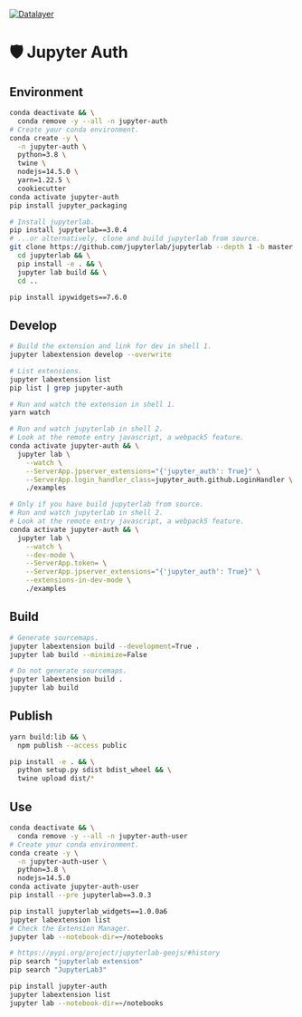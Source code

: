 [![Datalayer](https://raw.githubusercontent.com/datalayer/datalayer/main/res/logo/datalayer-25.svg?sanitize=true)](https://datalayer.io)

# 🛡️ Jupyter Auth

## Environment

```bash
conda deactivate && \
  conda remove -y --all -n jupyter-auth
# Create your conda environment.
conda create -y \
  -n jupyter-auth \
  python=3.8 \
  twine \
  nodejs=14.5.0 \
  yarn=1.22.5 \
  cookiecutter
conda activate jupyter-auth
pip install jupyter_packaging
```

```bash
# Install jupyterlab.
pip install jupyterlab==3.0.4
# ...or alternatively, clone and build jupyterlab from source.
git clone https://github.com/jupyterlab/jupyterlab --depth 1 -b master && \
  cd jupyterlab && \
  pip install -e . && \
  jupyter lab build && \
  cd ..
```

```bash
pip install ipywidgets==7.6.0
```

## Develop

```bash
# Build the extension and link for dev in shell 1.
jupyter labextension develop --overwrite
```

```bash
# List extensions.
jupyter labextension list
pip list | grep jupyter-auth
```

```bash
# Run and watch the extension in shell 1.
yarn watch
```

```bash
# Run and watch jupyterlab in shell 2.
# Look at the remote entry javascript, a webpack5 feature.
conda activate jupyter-auth && \
  jupyter lab \
    --watch \
    --ServerApp.jpserver_extensions="{'jupyter_auth': True}" \
    --ServerApp.login_handler_class=jupyter_auth.github.LoginHandler \
    ./examples
```

```bash
# Only if you have build jupyterlab from source.
# Run and watch jupyterlab in shell 2.
# Look at the remote entry javascript, a webpack5 feature.
conda activate jupyter-auth && \
  jupyter lab \
    --watch \
    --dev-mode \
    --ServerApp.token= \
    --ServerApp.jpserver_extensions="{'jupyter_auth': True}" \
    --extensions-in-dev-mode \
    ./examples
```

## Build

```bash
# Generate sourcemaps.
jupyter labextension build --development=True .
jupyter lab build --minimize=False
```

```bash
# Do not generate sourcemaps.
jupyter labextension build .
jupyter lab build
```

## Publish

```bash
yarn build:lib && \
  npm publish --access public
```

```bash
pip install -e . && \
  python setup.py sdist bdist_wheel && \
  twine upload dist/*
```

## Use

```bash
conda deactivate && \
  conda remove -y --all -n jupyter-auth-user
# Create your conda environment.
conda create -y \
  -n jupyter-auth-user \
  python=3.8 \
  nodejs=14.5.0
conda activate jupyter-auth-user
pip install --pre jupyterlab==3.0.3
```

```bash
pip install jupyterlab_widgets==1.0.0a6
jupyter labextension list
# Check the Extension Manager.
jupyter lab --notebook-dir=~/notebooks
```

```bash
# https://pypi.org/project/jupyterlab-geojs/#history
pip search "jupyterlab extension"
pip search "JupyterLab3"
```

```bash
pip install jupyter-auth
jupyter labextension list
jupyter lab --notebook-dir=~/notebooks
```

